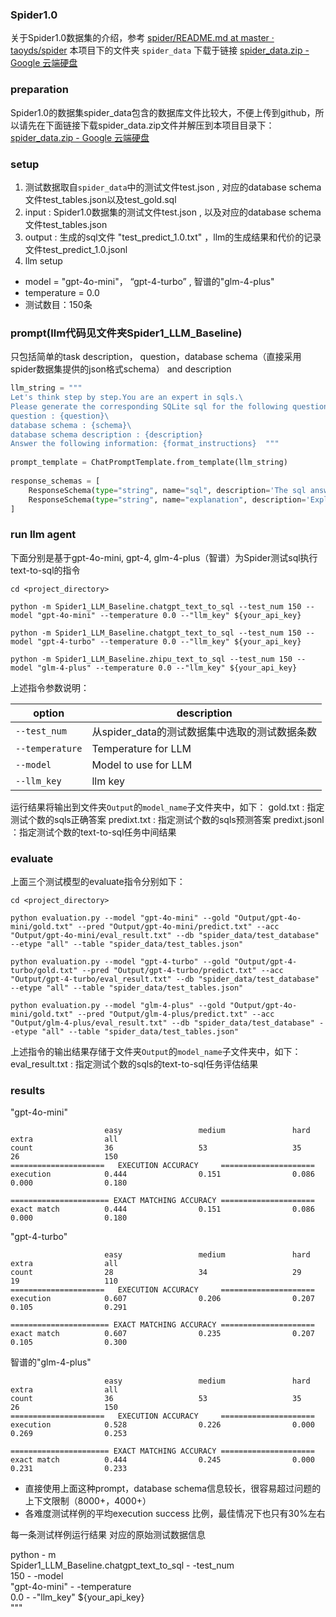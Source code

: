 ### Spider1.0
关于Spider1.0数据集的介绍，参考 [spider/README.md at master · taoyds/spider](https://github.com/taoyds/spider/blob/master/README.md)
本项目下的文件夹 `spider_data` 下载于链接 [spider_data.zip - Google 云端硬盘](https://drive.google.com/file/d/1403EGqzIDoHMdQF4c9Bkyl7dZLZ5Wt6J/view)

### preparation
Spider1.0的数据集spider_data包含的数据库文件比较大，不便上传到github，所以请先在下面链接下载spider_data.zip文件并解压到本项目目录下： [spider_data.zip - Google 云端硬盘](https://drive.google.com/file/d/1403EGqzIDoHMdQF4c9Bkyl7dZLZ5Wt6J/view)
### setup
1. 测试数据取自`spider_data`中的测试文件test.json ,  对应的database schema文件test_tables.json以及test_gold.sql
2. input : Spider1.0数据集的测试文件test.json ,  以及对应的database schema文件test_tables.json
3. output : 生成的sql文件 "test_predict_1.0.txt" ，llm的生成结果和代价的记录文件test_predict_1.0.jsonl
4. llm setup 
* model = "gpt-4o-mini"， “gpt-4-turbo” , 智谱的"glm-4-plus"
* temperature = 0.0
* 测试数目：150条
### prompt(llm代码见文件夹Spider1_LLM_Baseline)
只包括简单的task description， question，database schema（直接采用spider数据集提供的json格式schema） and description
``` python
llm_string = """  
Let's think step by step.You are an expert in sqls.\  
Please generate the corresponding SQLite sql for the following question based on the provided database schema information and schema description, and provide a brief explanation.\  
question : {question}\  
database schema : {schema}\  
database schema description : {description}  
Answer the following information: {format_instructions}  """  
  
prompt_template = ChatPromptTemplate.from_template(llm_string)  
  
response_schemas = [  
    ResponseSchema(type="string", name="sql", description='The sql answer to the question.'),  
    ResponseSchema(type="string", name="explanation", description='Explain the basis for the sql answer.')  
]
```

### run llm agent
下面分别是基于gpt-4o-mini, gpt-4,  glm-4-plus（智谱）为Spider测试sql执行text-to-sql的指令
``` shell
cd <project_directory>
```

``` shell
python -m Spider1_LLM_Baseline.chatgpt_text_to_sql --test_num 150 --model "gpt-4o-mini" --temperature 0.0 --"llm_key" ${your_api_key}
```


``` shell
python -m Spider1_LLM_Baseline.chatgpt_text_to_sql --test_num 150 --model "gpt-4-turbo" --temperature 0.0 --"llm_key" ${your_api_key}
```


``` shell
python -m Spider1_LLM_Baseline.zhipu_text_to_sql --test_num 150 --model "glm-4-plus" --temperature 0.0 --"llm_key" ${your_api_key}
```

上述指令参数说明：

| option          | description                  |
| --------------- | ---------------------------- |
| `--test_num`    | 从spider_data的测试数据集中选取的测试数据条数 |
| `--temperature` | Temperature for LLM          |
| `--model`       | Model to use for LLM         |
| `--llm_key`     | llm key                      |


运行结果将输出到文件夹`Output`的`model_name`子文件夹中，如下：
gold.txt : 指定测试个数的sqls正确答案
predixt.txt : 指定测试个数的sqls预测答案
predixt.jsonl ：指定测试个数的text-to-sql任务中间结果

### evaluate
上面三个测试模型的evaluate指令分别如下：
``` shell
cd <project_directory>
```

``` shell
python evaluation.py --model "gpt-4o-mini" --gold "Output/gpt-4o-mini/gold.txt" --pred "Output/gpt-4o-mini/predict.txt" --acc "Output/gpt-4o-mini/eval_result.txt" --db "spider_data/test_database" --etype "all" --table "spider_data/test_tables.json"
```

``` shell
python evaluation.py --model "gpt-4-turbo" --gold "Output/gpt-4-turbo/gold.txt" --pred "Output/gpt-4-turbo/predict.txt" --acc "Output/gpt-4-turbo/eval_result.txt" --db "spider_data/test_database" --etype "all" --table "spider_data/test_tables.json"
```

``` shell
python evaluation.py --model "glm-4-plus" --gold "Output/gpt-4o-mini/gold.txt" --pred "Output/glm-4-plus/predict.txt" --acc "Output/glm-4-plus/eval_result.txt" --db "spider_data/test_database" --etype "all" --table "spider_data/test_tables.json"
```

上述指令的输出结果存储于文件夹`Output`的`model_name`子文件夹中，如下：
eval_result.txt : 指定测试个数的sqls的text-to-sql任务评估结果

### results
"gpt-4o-mini"
```
                     easy                 medium               hard                 extra                all                   
count                36                   53                   35                   26                   150                   
=====================   EXECUTION ACCURACY     =====================  
execution            0.444                0.151                0.086                0.000                0.180                 
  
====================== EXACT MATCHING ACCURACY =====================  
exact match          0.444                0.151                0.086                0.000                0.180
```

"gpt-4-turbo"
```
                     easy                 medium               hard                 extra                all                   
count                28                   34                   29                   19                   110                   
=====================   EXECUTION ACCURACY     =====================  
execution            0.607                0.206                0.207                0.105                0.291                 
  
====================== EXACT MATCHING ACCURACY =====================  
exact match          0.607                0.235                0.207                0.105                0.300
```

智谱的"glm-4-plus"
```
                     easy                 medium               hard                 extra                all                   
count                36                   53                   35                   26                   150                   
=====================   EXECUTION ACCURACY     =====================  
execution            0.528                0.226                0.000                0.269                0.253                 
  
====================== EXACT MATCHING ACCURACY =====================  
exact match          0.444                0.245                0.000                0.231                0.233
```


* 直接使用上面这种prompt，database schema信息较长，很容易超过问题的上下文限制（8000+，4000+）
* 各难度测试样例的平均execution success 比例，最佳情况下也只有30%左右




每一条测试样例运行结果
对应的原始测试数据信息


python - m  
Spider1_LLM_Baseline.chatgpt_text_to_sql - -test_num  
150 - -model  
"gpt-4o-mini" - -temperature  
0.0 - -"llm_key" ${your_api_key}  
"""